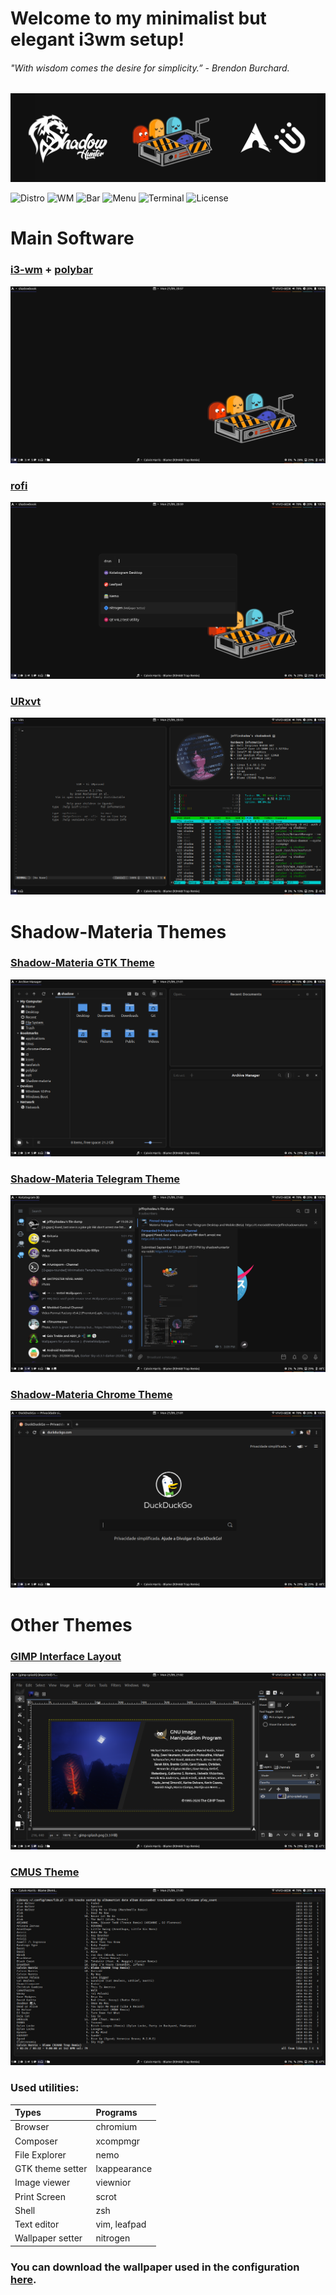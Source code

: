 # Welcome to my minimalist but elegant i3wm setup!
###### "With wisdom comes the desire for simplicity.” - Brendon Burchard.
<img src="readmepictures/welcome.png">

![Distro](https://img.shields.io/badge/Distro-Arch%20Linux-blue) ![WM](https://img.shields.io/badge/WM-i3--gaps--rounded-orange) ![Bar](https://img.shields.io/badge/Bar-Polybar-yellowgreen) ![Menu](https://img.shields.io/badge/Menu-rofi-brightgreen) ![Terminal](https://img.shields.io/badge/Terminal-URxvt-red) ![License](https://img.shields.io/badge/Licence-GPL%20v3.0-green)

# Main Software

### [i3-wm](src=".config/i3/") + [polybar](src=".config/polybar/")
<img src="readmepictures/i3polybar.png">

### [rofi](src=".config/rofi/")
<img src="readmepictures/rofi.png">

### [URxvt](src=".Xresources")
<img src="readmepictures/urxvt.png">


# Shadow-Materia Themes

### [Shadow-Materia GTK Theme](src=".themes/")
<img src="readmepictures/shadowmateria.png">

### [Shadow-Materia Telegram Theme](https://t.me/addtheme/shadowmateria)
<img src="readmepictures/telegramshadowmateria.png">

### [Shadow-Materia Chrome Theme](src=".chrome-themes/")
<img src="readmepictures/chromiumshadowmateria.png">


# Other Themes

### [GIMP Interface Layout](src=".config/GIMP/")
<img src="readmepictures/gimp.png">

### [CMUS Theme](src=".config/cmus/")
<img src="readmepictures/cmus.png">


### Used utilities:
| Types            | Programs      |
| :--------------- | :------------ |   
| Browser          | chromium      |
| Composer	   | xcompmgr      |
| File Explorer    | nemo          |                                            
| GTK theme setter | lxappearance  |
| Image viewer     | viewnior      |                                                                                         
| Print Screen     | scrot         |                                            
| Shell            | zsh           |                                                                           
| Text editor      | vim, leafpad  |                                                                             
| Wallpaper setter | nitrogen      |


### You can download the wallpaper used in the configuration [here](src="Wallpapers").
